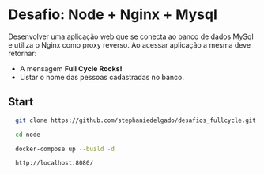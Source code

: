 # Desafio: Node + Nginx + Mysql

Desenvolver uma aplicação web que se conecta ao banco de dados MySql e utiliza o Nginx como proxy reverso. Ao acessar aplicação a mesma deve retornar:

- A mensagem **Full Cycle Rocks!**
- Listar o nome das pessoas cadastradas no banco.

## Start

```bash
  git clone https://github.com/stephaniedelgado/desafios_fullcycle.git

  cd node

  docker-compose up --build -d

  http://localhost:8080/
```
